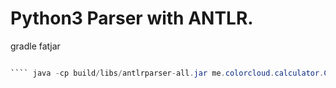 # Python3 Parser with ANTLR.

gradle fatjar

```` java -cp build/libs/antlrparser-all.jar me.colorcloud.graphdsl.GraphDslExample

```` java -cp build/libs/antlrparser-all.jar me.colorcloud.calculator.CalculatorMain

